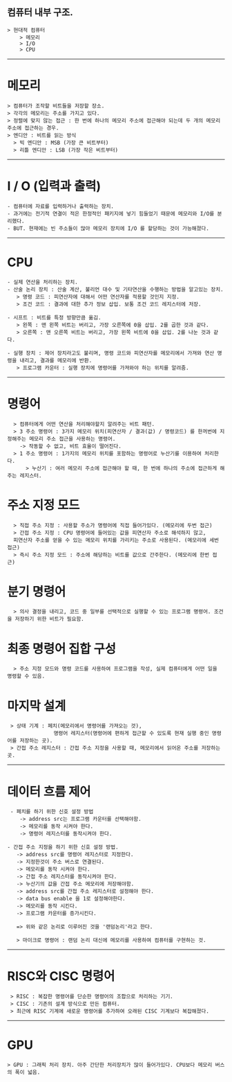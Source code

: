 ## 컴퓨터 내부 구조.
    > 현대적 컴퓨터
        > 메모리
        > I/O
        > CPU
---
 # 메모리
    > 컴퓨터가 조작할 비트들을 저장할 장소.
    > 각각의 메모리는 주소를 가지고 있다.
    > 정렬에 맞지 않는 접근 : 한 번에 하나의 메모리 주소에 접근해야 되는데 두 개의 메모리 주소에 접근하는 경우.
    > 엔디안 : 비트를 읽는 방식
      > 빅 엔디안 : MSB (가장 큰 비트부터)
      > 리틀 엔디안 : LSB (가장 작은 비트부터)
---
 # I / O (입력과 출력)
    - 컴퓨터에 자료를 입력하거나 출력하는 장치.
    - 과거에는 전기적 연결이 적은 한정적인 패키지에 넣기 힘들었기 때문에 메모리와 I/O를 분리했다.
    - BUT. 현재에는 빈 주소들이 많아 메모리 장치에 I/O 를 할당하는 것이 가능해졌다.
---
 # CPU
    - 실제 연산을 처리하는 장치.
    - 산술 논리 장치 : 산술 계산, 불리언 대수 및 기타연산을 수행하는 방법을 알고있는 장치.
       > 명령 코드 : 피연산자에 대해서 어떤 연산자를 적용할 것인지 지정.
       > 조건 코드 : 결과에 대한 추가 정보 삽입. 보통 조건 코드 레지스터에 저장.
 
    - 시프트 : 비트를 특정 방향만큼 옮김.
       > 왼쪽 : 맨 왼쪽 비트는 버리고, 가장 오른쪽에 0을 삽입. 2를 곱한 것과 같다.
       > 오른쪽 : 맨 오른쪽 비트는 버리고, 가장 왼쪽 비트에 0을 삽입. 2를 나눈 것과 같다.

    - 실행 장치 : 제어 장치라고도 불리며, 명령 코드와 피연산자를 메모리에서 가져와 연산 명령을 내리고, 결과를 메모리에 반환.
       > 프로그램 카운터 : 실행 장치에 명령어를 가져와야 하는 위치를 알려줌.
---
  # 명령어
      > 컴퓨터에게 어떤 연산을 처리해야할지 알려주는 비트 패턴.
      > 3 주소 명령어 : 3가지 메모리 위치(피연산자 / 결과(값) / 명령코드) 를 한꺼번에 지정해주는 메모리 주소 접근을 사용하는 명령어.  
        -> 작동할 수 없고, 비트 효율이 떨어진다.
      > 1 주소 명령어 : 1가지의 메모리 위치를 포함하는 명령어로 누산기를 이용하여 처리한다.
          > 누산기 : 여러 메모리 주소에 접근해야 할 때, 한 번에 하나의 주소에 접근하게 해주는 레지스터.
   
   # 주소 지정 모드
      > 직접 주소 지정 : 사용할 주소가 명령어에 직접 들어가있다. (메모리에 두번 접근)
      > 간접 주소 지정 : CPU 명령어에 들어있는 값을 피연산자 주소로 해석하지 않고, 
      피연산자 주소를 얻을 수 있는 메모리 위치를 가리키는 주소로 사용된다. (메모리에 세번 접근)
      > 즉시 주소 지정 모드 : 주소에 해당하는 비트를 값으로 간주한다. (메모리에 한번 접근)
      
   # 분기 명령어
      > 의사 결정을 내리고, 코드 중 일부를 선택적으로 실행할 수 있는 프로그램 명령어. 조건을 저장하기 위한 비트가 필요함.
   
   # 최종 명령어 집합 구성
      > 주소 지정 모드와 명령 코드를 사용하여 프로그램을 작성, 실제 컴퓨터에게 어떤 일을 명령할 수 있음.
   
   # 마지막 설계
     > 상태 기계 : 페치(메모리에서 명령어를 가져오는 것),
                   명령어 레지스터(명령어에 편하게 접근할 수 있도록 현재 실행 중인 명령어를 저장하는 곳).
     > 간접 주소 레지스터 : 간접 주소 지정을 사용할 때, 메모리에서 읽어온 주소를 저장하는 곳.
---
   # 데이터 흐름 제어  
     - 페치를 하기 위한 신호 설정 방법
        -> address src는 프로그램 카운터를 선택해야함.
        -> 메모리를 동작 시켜야 한다.
        -> 명령어 레지스터를 동작시켜야 한다.
   
    - 간접 주소 지정을 하기 위한 신호 설정 방법.
       -> address src를 명령어 레지스터로 지정한다.
       -> 지정한것이 주소 버스로 연결된다.
       -> 메모리를 동작 시켜야 한다.
       -> 간접 주소 레지스터를 동작시켜야 한다.
       -> 누산기의 값을 간접 주소 메모리에 저장해야함.
       -> address src를 간접 주소 레지스터로 설정해야 한다.
       -> data bus enable 을 1로 설정해야한다.
       -> 메모리를 동작 시킨다.
       -> 프로그램 카운터를 증가시킨다.
   
       => 위와 같은 논리로 이루어진 것을 '랜덤논리'라고 한다.
   
       > 마이크로 명령어 : 랜덤 논리 대신에 메모리를 사용하여 컴퓨터를 구현하는 것.

---
  # RISC와 CISC 명령어 
     > RISC : 복잡한 명령어를 단순한 명령어의 조합으로 처리하는 기기.
     > CISC : 기존의 설계 방식으로 만든 컴퓨터.
     > 최근에 RISC 기계에 새로운 명령어를 추가하여 오래된 CISC 기계보다 복잡해졌다.

---
  # GPU
    > GPU : 그래픽 처리 장치. 아주 간단한 처리장치가 많이 들어가있다. CPU보다 메모리 버스의 폭이 넓음.
